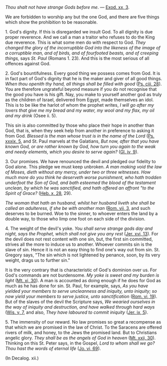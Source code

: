
_Thou shalt not have strange Gods before me_. — [Exod. xx, 3](https://vulgata.online/bible/Exod.xx?ed=DR2&vfn=DR2.Exod.xx.3:vs).

We are forbidden to worship any but the one God, and there are five things which show the prohibition to be reasonable.

1\. God's dignity. If this is disregarded we insult God. To all dignity is due proper reverence. And we call a man a traitor who refuses to do the King due reverence. This is what some men do with respect to God. _They changed the glory of the incorruptible God into the likeness of the image of a corruptible man, and of birds, and of fourfooted beasts, and of creeping things,_ says _St. Paul_ (Romans 1. 23). And this is the most serious of all offences against God.

2\. God's bountifulness. Every good thing we possess comes from God. It is in fact part of God's dignity that he is the maker and giver of all good things. _When thou openith thy hand, all things shall be filled with good_ ([Ps. ciii, 28](https://vulgata.online/bible/Ps.ciii?ed=DR2&vfn=DR2.Ps.ciii.28:vs)). You are therefore ungrateful beyond measure if you do not recognise that the good you have is his gift. Nay, you make to yourself another god as truly as the children of Israel, delivered from Egypt, made themselves an idol. This is to be like the harlot of whom the prophet writes, _I will go after my lovers that give me my bread and my water, my wool and my flax, my oil and my drink_ (Osee ii. 5).

This sin is also committed by those who place their hope in another than God, that is, when they seek help from another in preference to asking it from God. _Blessed is the man whose trust is in the name of the Lord_ ([Ps. xxxix, 5](https://vulgata.online/bible/Ps.xxxix?ed=DR2&vfn=DR2.Ps.xxxix.5:vs), and St. Paul marvels at the Galatians, _But now, after that you have known God, or are rather known by God, how turn you again to the weak and needy elements, which you desire to serve again?_ ([Gl. iv, 9](https://vulgata.online/bible/Gl.iv?ed=DR2&vfn=DR2.Gl.iv.9:vs)).

3\. Our promises. We have renounced the devil and pledged our fidelity to God alone. This pledge we must keep unbroken. _A man making void the law of Moses, dieth without any mercy, under two or three witnesses. How much more do you think he deserveth worse punishment, who hath trodden underfoot the Son of God, and bath esteemed the blood of the testament unclean, by which he was sanctified, and hath offered an affront "to the Spirit of Grace?_ ([Heb. x, 28](https://vulgata.online/bible/Heb.x?ed=DR2&vfn=DR2.Heb.x.28:vs), 29).

_The woman that hath an husband, whilst her husband liveth she shall be called an adulteress, if she be with another man_ ([Rom. vii, 3](https://vulgata.online/bible/Rom.vii?ed=DR2&vfn=DR2.Rom.vii.3:vs), and such deserves to be burned. Woe to the sinner, to whoever enters the land by a double way, to those who limp one foot on each side of the division.

4\. The weight of the devil's yoke. _You shall serve strange gods day and night, says the Prophet, which shall not give you any rest_ ([Jer. xvi, 13](https://vulgata.online/bible/Jer.xvi?ed=DR2&vfn=DR2.Jer.xvi.13:vs)). For the devil does not rest content with one sin, but, the first sin committed, strives all the more to induce us to another. Whoever commits sin is the slave of sin. Hence it is not an easy thing to find one's way out from sin. St. Gregory says, "The sin which is not lightened by penance, soon, by its very weight, drags us to further sin."

It is the very contrary that is characteristic of God's dominion over us. For God's commands are not burdensome. _My yoke is sweet and my burden is light_ ([Mt. xi, 30](https://vulgata.online/bible/Mt.xi?ed=DR2&vfn=DR2.Mt.xi.30:vs)). A man is accounted as doing enough if he does for God as much as he has done for sin. St. Paul, for example, says, _As you have yielded your members to serve uncleanness and iniquity, unto iniquity; so now yield your members to serve justice, unto sanctification_ ([Rom. vi, 19](https://vulgata.online/bible/Rom.vi?ed=DR2&vfn=DR2.Rom.vi.19:vs)). But of the slaves of the devil the Scripture says, _We wearied ourselves in the way of iniquity and destruction, and have walked through hard ways_ ([Wis. v, 7](https://vulgata.online/bible/Wis.v?ed=DR2&vfn=DR2.Wis.v.7:vs), and also, _They have laboured to commit iniquity_ ([Jer. ix, 5](https://vulgata.online/bible/Jer.ix?ed=DR2&vfn=DR2.Jer.ix.5:vs)).

5\. The immensity of our reward. No law promises so great a recompense as that which we are promised in the law of Christ. To the Saracens are offered rivers of milk, and honey, to the Jews the promised land. But to Christians angelic glory. _They shall be as the angels of God in heaven_ ([Mt. xxii, 30](https://vulgata.online/bible/Mt.xxii?ed=DR2&vfn=DR2.Mt.xxii.30:vs)). Thinking on this St. Peter says, in the Gospel, _Lord to whom shall we go? Thou hast the words of eternal life_ ([Jo. vi, 69](https://vulgata.online/bible/Jo.vi?ed=DR2&vfn=DR2.Jo.vi.69:vs)).

(In Decalog. xii.)

